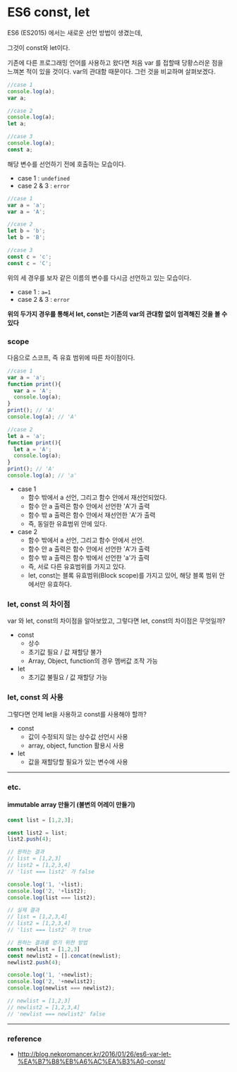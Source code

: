 # ES6 const, let

ES6 (ES2015) 에서는 새로운 선언 방법이 생겼는데,

그것이 const와 let이다.



기존에 다른 프로그래밍 언어를 사용하고 왔다면 처음 var 를 접할때 당황스러운 점을 느껴본 적이 있을 것이다. var의 관대함 때문이다. 그런 것을 비교하며 살펴보겠다.

```javascript
//case 1
console.log(a);
var a;

//case 2
console.log(a);
let a;

//case 3
console.log(a);
const a;
```

해당 변수를 선언하기 전에 호출하는 모습이다.

- case 1 : `undefined`
- case 2 & 3 : `error`



```javascript
//case 1
var a = 'a';
var a = 'A';

//case 2
let b = 'b';
let b = 'B';

//case 3
const c = 'c';
const c = 'C';
```

위의 세 경우를 보자 같은 이름의 변수를 다시금 선언하고 있는 모습이다.

- case 1 : `a=1`
- case 2 & 3 : `error`



**위의 두가지 경우를 통해서 let, const는 기존의 var의 관대함 없이 엄격해진 것을 볼 수 있다**



### scope

다음으로 스코프, 즉 유효 범위에 따른 차이점이다.

```javascript
//case 1
var a = 'a';
function print(){
  var a = 'A';
  console.log(a);
}
print(); // 'A'
console.log(a); // 'A'

//case 2
let a = 'a';
function print(){
  let a = 'A';
  console.log(a);
}
print(); // 'A'
console.log(a); // 'a'
```

- case 1
  - 함수 밖에서 a 선언, 그리고 함수 안에서 재선언되었다.
  - 함수 안 a 출력은 함수 안에서 선언한 'A'가 출력
  - 함수 밖 a 출력은 함수 안에서 재선언한 'A'가 출력
  - 즉, 동일한 유효범위 안에 있다.
- case 2
  - 함수 밖에서 a 선언, 그리고 함수 안에서 선언.
  - 함수 안 a 출력은 함수 안에서 선언한 'A'가 출력
  - 함수 밖 a 출력은 함수 밖에서 선언한 'a'가 출력
  - 즉, 서로 다른 유효범위를 가지고 있다.
  - let, const는 블록 유효범위(Block scope)를 가지고 있어,
    해당 블록 범위 안에서만 유효하다.




### let, const 의 차이점

var 와 let, const의 차이점을 알아보았고, 그렇다면 let, const의 차이점은 무엇일까?

- const 
  - 상수
  - 초기값 필요 / 값 재할당 불가
  - Array, Object, function의 경우 멤버값 조작 가능
- let
  - 초기값 불필요 / 값 재할당 가능




### let, const 의 사용

그렇다면 언제 let을 사용하고 const를 사용해야 할까?

- const
  - 값이 수정되지 않는 상수값 선언시 사용
  - array, object, function 활용시 사용
- let
  - 값을 재할당할 필요가 있는 변수에 사용




---

### etc.

#### immutable array 만들기 (불변의 어레이 만들기)

```javascript
const list = [1,2,3];

const list2 = list;
list2.push(4);

// 원하는 결과
// list = [1,2,3]
// list2 = [1,2,3,4]
// 'list === list2' 가 false

console.log('1, '+list);
console.log('2, '+list2);
console.log(list === list2);

// 실제 결과
// list = [1,2,3,4]
// list2 = [1,2,3,4]
// 'list === list2' 가 true

// 원하는 결과를 얻기 위한 방법
const newlist = [1,2,3]
const newlist2 = [].concat(newlist);
newlist2.push(4);

console.log('1, '+newlist);
console.log('2, '+newlist2);
console.log(newlist === newlist2);

// newlist = [1,2,3]
// newlist2 = [1,2,3,4]
// 'newlist === newlist2' false
```





---

### reference

- http://blog.nekoromancer.kr/2016/01/26/es6-var-let-%EA%B7%B8%EB%A6%AC%EA%B3%A0-const/